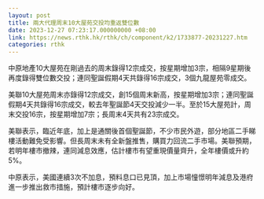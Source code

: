 ```yaml
---
layout: post
title: 兩大代理周末10大屋苑交投均重返雙位數
date: 2023-12-27 07:23:17.000000000 +08:00
link: https://news.rthk.hk/rthk/ch/component/k2/1733877-20231227.htm
categories: rthk
---
```


中原地產10大屋苑在剛過去的周末錄得12宗成交，按星期增加3宗，相隔9星期後再度錄得雙位數交投；連同聖誕假期4天共錄得16宗成交，3個九龍屋苑零成交。

美聯10大屋苑周末亦錄得12宗成交，創15個周末新高，按星期增加3宗；連同聖誕假期4天共錄得16宗成交，較去年聖誕節4天交投減少一半。至於15大屋苑計，周末交投16宗，按星期增加7宗；長周末4天共有23宗成交。

美聯表示，臨近年底，加上是通關後首個聖誕節，不少市民外遊，部分地區二手睇樓活動難免受影響。但長周末未有全新盤推售，購買力回流二手市場。美聯預期，若明年樓市撤辣，連同減息效應，估計樓市有望重現價量齊升，全年樓價或升約5%。

中原表示，美國連續3次不加息，預料息口已見頂，加上市場憧憬明年減息及港府進一步推出救市措施，預計樓市逐步向好。
